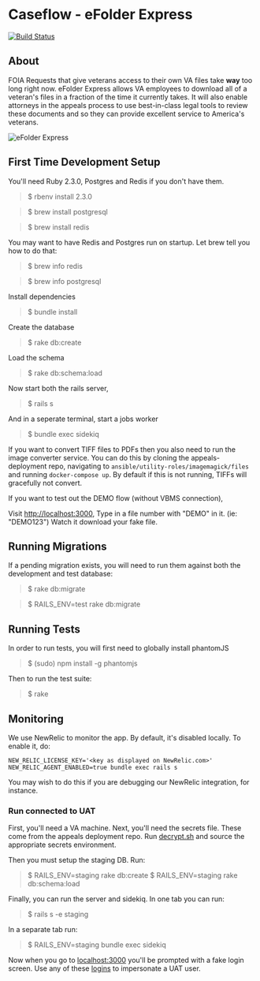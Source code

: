 # Caseflow - eFolder Express
[![Build Status](https://travis-ci.org/department-of-veterans-affairs/caseflow-efolder.svg?branch=master)](https://travis-ci.org/department-of-veterans-affairs/caseflow-efolder)

## About

FOIA Requests that give veterans access to their own VA files take **way** too long right now. eFolder Express allows VA employees to download all of a veteran's files in a fraction of the time it currently takes. It will also enable attorneys in the appeals process to use best-in-class legal tools to review these documents and so they can provide excellent service to America's veterans.

![](screenshot.png "eFolder Express")

## First Time Development Setup

You'll need Ruby 2.3.0, Postgres and Redis if you don't have them.

> $ rbenv install 2.3.0

> $ brew install postgresql

> $ brew install redis

You may want to have Redis and Postgres run on startup. Let brew tell you how to do that:

> $ brew info redis

> $ brew info postgresql

Install dependencies

> $ bundle install

Create the database

> $ rake db:create

Load the schema

> $ rake db:schema:load

Now start both the rails server,

> $ rails s

And in a seperate terminal, start a jobs worker

> $ bundle exec sidekiq

If you want to convert TIFF files to PDFs then you also need to run the image converter service. You can
do this by cloning the appeals-deployment repo, navigating to `ansible/utility-roles/imagemagick/files`
and running `docker-compose up`. By default if this is not running, TIFFs will gracefully not convert.

If you want to test out the DEMO flow (without VBMS connection),

Visit [http://localhost:3000](),
Type in a file number with "DEMO" in it. (ie: "DEMO123")
Watch it download your fake file.

## Running Migrations

If a pending migration exists, you will need to run them against both the development and test database:

> $ rake db:migrate

> $ RAILS_ENV=test rake db:migrate

## Running Tests

In order to run tests, you will first need to globally install phantomJS

> $ (sudo) npm install -g phantomjs

Then to run the test suite:

> $ rake

## Monitoring
We use NewRelic to monitor the app. By default, it's disabled locally. To enable it, do:

```
NEW_RELIC_LICENSE_KEY='<key as displayed on NewRelic.com>' NEW_RELIC_AGENT_ENABLED=true bundle exec rails s
```

You may wish to do this if you are debugging our NewRelic integration, for instance.


### Run connected to UAT

First, you'll need a VA machine. Next, you'll need the secrets file. These come from the appeals deployment repo. Run [decrypt.sh](https://github.com/department-of-veterans-affairs/appeals-deployment/blob/master/decrypt.sh) and source the appropriate secrets environment.

Then you must setup the staging DB. Run:

> $ RAILS_ENV=staging rake db:create
> $ RAILS_ENV=staging rake db:schema:load

Finally, you can run the server and sidekiq. In one tab you can run:

> $ rails s -e staging

In a separate tab run:

> $ RAILS_ENV=staging bundle exec sidekiq

Now when you go to [localhost:3000](localhost:3000) you'll be prompted with a fake login screen. Use any of these [logins](https://github.com/department-of-veterans-affairs/appeals-qa/blob/master/TestData/LOGINS.md) to impersonate a UAT user.
